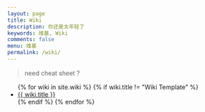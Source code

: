 ```yaml
---
layout: page
title: Wiki
description: 你还是太年轻了
keywords: 维基, Wiki
comments: false
menu: 维基
permalink: /wiki/
---
```


> need cheat sheet？

<ul class="listing">
{% for wiki in site.wiki %}
{% if wiki.title != "Wiki Template" %}
<li class="listing-item"><a href="{{ wiki.url }}">{{ wiki.title }}</a></li>
{% endif %}
{% endfor %}
</ul>
